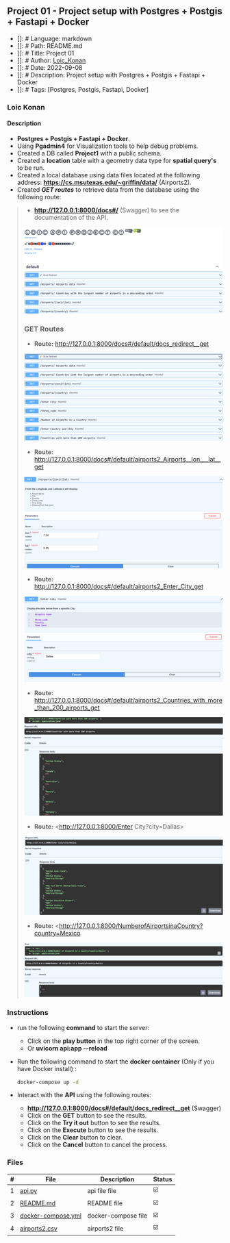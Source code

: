 ## Project 01 - Project setup with Postgres + Postgis + Fastapi + Docker

- []: # Language: markdown
- []: # Path: README.md
- []: # Title: Project 01
- []: # Author: [Loic_Konan](Loic_Konan)
- []: # Date: 2022-09-08
- []: # Description: Project setup with Postgres + Postgis + Fastapi + Docker
- []: # Tags: [Postgres, Postgis, Fastapi, Docker]

### Loic Konan

#### Description

- **Postgres + Postgis + Fastapi + Docker**.
- Using **Pgadmin4** for Visualization tools to help debug problems.
- Created a DB called **Project1** with a public schema.
- Created a **location** table with a geometry data type for **spatial query's** to be run.
- Created a local database using data files located at the following address: **<https://cs.msutexas.edu/~griffin/data/>** (Airports2).
- Created _**GET routes**_ to retrieve data from the database using the following route:
>
> - **<http://127.0.0.1:8000/docs#/>** (Swagger) to see the documentation of the API.
>
>  <img src="fastapi.png">
>
>
> ### GET Routes
>
> - **Route:** <http://127.0.0.1:8000/docs#/default/docs_redirect__get>
> <img src="get.png">
>
> - **Route:** <http://127.0.0.1:8000/docs#/default/airports2_Airports__lon___lat__get>
> <img src="get1.png">
>
> - **Route:** <http://127.0.0.1:8000/docs#/default/airports2_Enter_City_get>
> <img src="get2.png">
>
> - **Route:** <http://127.0.0.1:8000/docs#/default/airports2_Countries_with_more_than_200_airports_get>
> <img src="get3.png">
> 
> - **Route:** <http://127.0.0.1:8000/Enter City?city=Dallas>
> <img src="get5.png">
>
> - **Route:** <http://127.0.0.1:8000/NumberofAirportsinaCountry?country=Mexico
>
> <img src="get6.png">
>
### Instructions

- run the following **command** to start the server:
  
  - Click on the **play button** in the top right corner of the screen.
  - Or **uvicorn api:app --reload**
  
- Run the following command to start the **docker container** (Only if you have Docker install) :
  
  ```bash
  docker-compose up -d
  ```

- Interact with the **API** using the following routes:
  
  - **<http://127.0.0.1:8000/docs#/default/docs_redirect__get>** (Swagger)
  - Click on the **GET** button to see the results.
  - Click on the **Try it out** button to see the results.
  - Click on the **Execute** button to see the results.
  - Click on the **Clear** button to clear.
  - Click on the **Cancel** button to cancel the process.
  
### Files

|   #   | File                               | Description                                     | Status                  |
| :---: | ---------------------------------- | ----------------------------------------------- | ----------------------- |
|   1   | [api.py](api.py)| api file file    | :ballot_box_with_check: |
|   2   | [README.md](README.md) | README file | :ballot_box_with_check: |
|   3   | [docker-compose.yml](docker-compose.yml) | docker-compose file | :ballot_box_with_check: |
|   4   | [airports2.csv](airports2.csv) | airports2 file | :ballot_box_with_check: |